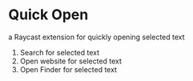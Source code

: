 # Quick Open

a Raycast extension for quickly opening selected text


1. Search for selected text
2. Open website for selected text
3. Open Finder for selected text

